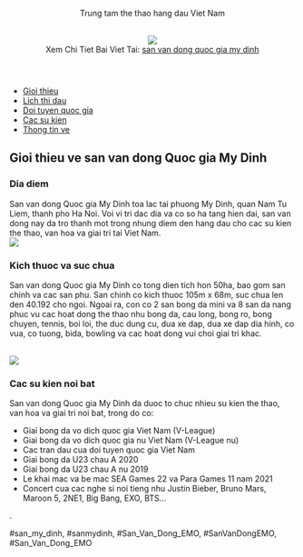 <header>

<p>Trung tam the thao hang dau Viet Nam</p><br><img src="https://sanbongdepemo.com/wp-content/uploads/2024/12/cropped-Du-an-moi.png"></br>
Xem Chi Tiet Bai Viet Tai: <a href="https://sanbongdepemo.com/san-van-dong-quoc-gia-my-dinh/">san van dong quoc gia my dinh</a>
</header><nav>
<ul>
<li><a href="#">Gioi thieu</a></li>
<li><a href="#">Lich thi dau</a></li>
<li><a href="#">Doi tuyen quoc gia</a></li>
<li><a href="#">Cac su kien</a></li>
<li><a href="#">Thong tin ve</a></li>
</ul>
<a href="#"></a>
</nav><section>
<h2>Gioi thieu ve san van dong Quoc gia My Dinh</h2>
<div class="info">
<h3>Dia diem</h3>
<p>San van dong Quoc gia My Dinh toa lac tai phuong My Dinh, quan Nam Tu Liem, thanh pho Ha Noi. Voi vi tri dac dia va co so ha tang hien dai, san van dong nay da tro thanh mot trong nhung diem den hang dau cho cac su kien the thao, van hoa va giai tri tai Viet Nam.<br><img src="https://sanbongdepemo.com/wp-content/uploads/2024/12/2.png"></br>
</div>
<div class="image">

</div>
</section><section>
<div class="info">
<h3>Kich thuoc va suc chua</h3>
<p>San van dong Quoc gia My Dinh co tong dien tich hon 50ha, bao gom san chinh va cac san phu. San chinh co kich thuoc 105m x 68m, suc chua len den 40.192 cho ngoi. Ngoai ra, con co 2 san bong da mini va 8 san da nang phuc vu cac hoat dong the thao nhu bong da, cau long, bong ro, bong chuyen, tennis, boi loi, the duc dung cu, dua xe dap, dua xe dap dia hinh, co vua, co tuong, bida, bowling va cac hoat dong vui choi giai tri khac.</p><br><img src="https://sanbongdepemo.com/wp-content/uploads/2024/12/san-van-dong-thien-truong.png"></br>
</div>
<div class="image">

</div>
</section><section>
<div class="info">
<h3>Cac su kien noi bat</h3>
<p>San van dong Quoc gia My Dinh da duoc to chuc nhieu su kien the thao, van hoa va giai tri noi bat, trong do co:
<ul>
<li>Giai bong da vo dich quoc gia Viet Nam (V-League)</li>
<li>Giai bong da vo dich quoc gia nu Viet Nam (V-League nu)</li>
<li>Cac tran dau cua doi tuyen quoc gia Viet Nam</li>
<li>Giai bong da U23 chau A 2020</li>
<li>Giai bong da U23 chau A nu 2019</li>
<li>Le khai mac va be mac SEA Games 22 va Para Games 11 nam 2021</li>
<li>Concert cua cac nghe si noi tieng nhu Justin Bieber, Bruno Mars, Maroon 5, 2NE1, Big Bang, EXO, BTS...</li>
</ul>
</div>
<div class="image">

</div>
</section><p>.</p>
#san_my_dinh, #sanmydinh, #San_Van_Dong_EMO, #SanVanDongEMO, #San_Van_Dong_EMO
